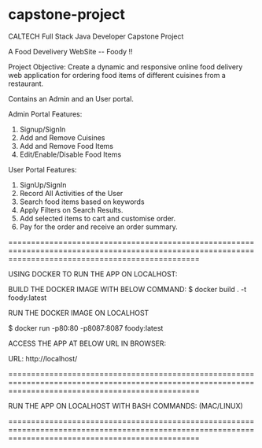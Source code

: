 # capstone-project
CALTECH Full Stack Java Developer Capstone Project

A Food Develivery WebSite -- Foody !!

Project Objective:
Create a dynamic and responsive online food delivery web application for ordering food items of different cuisines from a restaurant.

Contains an Admin and an User portal.

Admin Portal Features:
1. Signup/SignIn
2. Add and Remove Cuisines 
3. Add and Remove Food Items 
4. Edit/Enable/Disable Food Items

User Portal Features:
1. SignUp/SignIn
2. Record All Activities of the User
3. Search food items based on keywords
4. Apply Filters on Search Results.
5. Add selected items to cart and customise order.
6. Pay for the order and receive an order summary.

======================================================================================================================================================

USING DOCKER TO RUN THE APP ON LOCALHOST:

BUILD THE DOCKER IMAGE WITH BELOW COMMAND:
$ docker build . -t foody:latest

RUN THE DOCKER IMAGE ON LOCALHOST

$ docker run -p80:80 -p8087:8087 foody:latest

ACCESS THE APP AT BELOW URL IN BROWSER:

URL: http://localhost/

======================================================================================================================================================

RUN THE APP ON LOCALHOST WITH BASH COMMANDS: (MAC/LINUX)


======================================================================================================================================================

